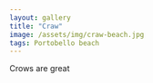 ```yaml
---
layout: gallery
title: "Craw"
image: /assets/img/craw-beach.jpg
tags: Portobello beach
---
```


Crows are great
